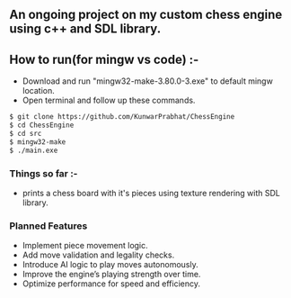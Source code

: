 ## An ongoing project on my custom chess engine using c++ and SDL library.
## How to run(for mingw vs code) :-
- Download and run "mingw32-make-3.80.0-3.exe" to default mingw location.
- Open terminal and follow up these commands.
```sh
$ git clone https://github.com/KunwarPrabhat/ChessEngine
$ cd ChessEngine
$ cd src
$ mingw32-make
$ ./main.exe
```
### Things so far :-
  - prints a chess board with it's pieces using texture rendering with SDL library.

### Planned Features
- Implement piece movement logic.
- Add move validation and legality checks.
- Introduce AI logic to play moves autonomously.
- Improve the engine’s playing strength over time.
- Optimize performance for speed and efficiency.
